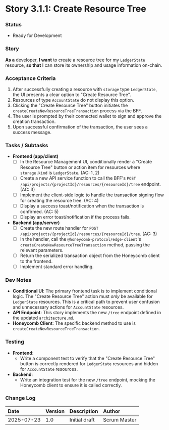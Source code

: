 # Story 3.1.1: Create Resource Tree

### **Status**
- Ready for Development

### **Story**
**As a** developer,
**I want** to create a resource tree for my `LedgerState` resource,
**so that** I can store its ownership and usage information on-chain.

### **Acceptance Criteria**
1.  After successfully creating a resource with `storage` type `LedgerState`, the UI presents a clear option to "Create Resource Tree".
2.  Resources of type `AccountState` do not display this option.
3.  Clicking the "Create Resource Tree" button initiates the `createCreateNewResourceTreeTransaction` process via the BFF.
4.  The user is prompted by their connected wallet to sign and approve the creation transaction.
5.  Upon successful confirmation of the transaction, the user sees a success message.

### **Tasks / Subtasks**
* **Frontend (app/client)**
    * [ ] In the Resource Management UI, conditionally render a "Create Resource Tree" button or action item for resources where `storage.kind` is `LedgerState`. (AC: 1, 2)
    * [ ] Create a new API service function to call the BFF's `POST /api/projects/{projectId}/resources/{resourceId}/tree` endpoint. (AC: 3)
    * [ ] Implement the client-side logic to handle the transaction signing flow for creating the resource tree. (AC: 4)
    * [ ] Display a success toast/notification when the transaction is confirmed. (AC: 5)
    * [ ] Display an error toast/notification if the process fails.
* **Backend (app/server)**
    * [ ] Create the new route handler for `POST /api/projects/{projectId}/resources/{resourceId}/tree`. (AC: 3)
    * [ ] In the handler, call the `@honeycomb-protocol/edge-client`'s `createCreateNewResourceTreeTransaction` method, passing the relevant parameters.
    * [ ] Return the serialized transaction object from the Honeycomb client to the frontend.
    * [ ] Implement standard error handling.

### **Dev Notes**
* **Conditional UI**: The primary frontend task is to implement conditional logic. The "Create Resource Tree" action must *only* be available for `LedgerState` resources. This is a critical path to prevent user confusion and unnecessary actions for `AccountState` resources.
* **API Endpoint**: This story implements the new `/tree` endpoint defined in the updated `architecture.md`.
* **Honeycomb Client**: The specific backend method to use is `createCreateNewResourceTreeTransaction`.

### **Testing**
* **Frontend**:
    * Write a component test to verify that the "Create Resource Tree" button is correctly rendered for `LedgerState` resources and hidden for `AccountState` resources.
* **Backend**:
    * Write an integration test for the new `/tree` endpoint, mocking the Honeycomb client to ensure it is called correctly.

### **Change Log**
| Date | Version | Description | Author |
| :--- | :--- | :--- | :--- |
| 2025-07-23 | 1.0 | Initial draft | Scrum Master |